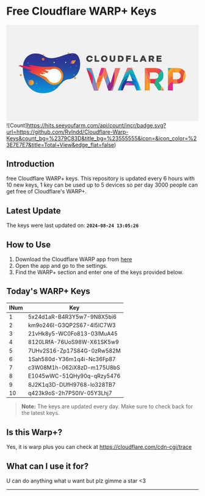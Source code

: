 
# Free Cloudflare WARP+ Keys

![Banner](asset/IMG_20240629_142710_129.jpg)
![Count]https://hits.seeyoufarm.com/api/count/incr/badge.svg?url=https://github.com/Rvlndd/Cloudflare-Warp-Keys&count_bg=%2379C83D&title_bg=%23555555&icon=&icon_color=%23E7E7E7&title=Total+View&edge_flat=false)

## Introduction

free Cloudflare WARP+ keys. This repository is updated every 6 hours with 10 new keys, 1 key can be used up to 5 devices so per day 3000 people can get free of Cloudflare's WARP+.

## Latest Update

The keys were last updated on: **`2024-08-24 13:05:26`**

## How to Use

1. Download the Cloudflare WARP app from [here](https://1.1.1.1/)
2. Open the app and go to the settings.
3. Find the WARP+ section and enter one of the keys provided below.

## Today's WARP+ Keys

| INum | Key |
|-------|-----|
| 1     | 5x24d1aR-B4R3Y5w7-9N8X5bi6               |
| 2     | km9o246I-G3QP2S67-4l5IC7W3               |
| 3     | 21vHk8y5-WC0Fo813-03lMuA45               |
| 4     | 8120LRfA-76UoS98W-X61SK5w9               |
| 5     | 7UHv2S16-Zp17S84G-0zRw582M               |
| 6     | 1Sah580d-Y36m1q4i-Nc36Fp87               |
| 7     | c3W08M1h-062iX8zD-m175U8bS               |
| 8     | E1045wWC-51QHy90q-qRzy5476               |
| 9     | 8J2K1q3D-DUfH9768-lo328TB7               |
| 10    | q423k9oS-2h7P50IV-05Y3Lhj7               |


> **Note:** The keys are updated every day. Make sure to check back for the latest keys.

## Is this Warp+?

Yes, it is warp plus you can check at https://cloudflare.com/cdn-cgi/trace

## What can I use it for?
U can do anything what u want but plz gimme a star <3

---
